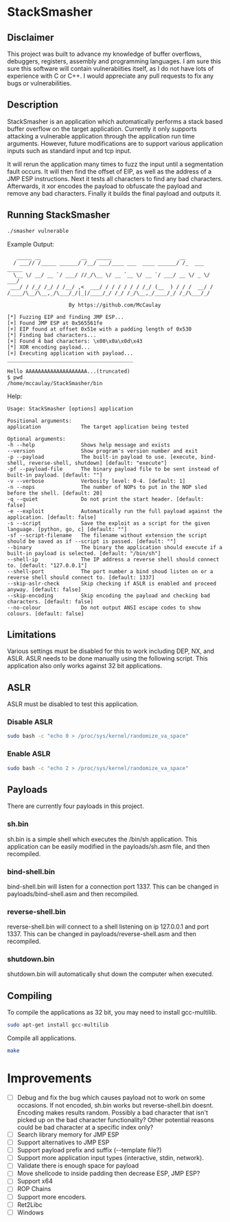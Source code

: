 # StackSmasher

## Disclaimer
This project was built to advance my knowledge of buffer overflows, debuggers, registers, assembly and programming languages. I am sure this sure this software will contain vulnerabiities itself, as I do not have lots of experience with C or C++. I would appreciate any pull requests to fix any bugs or vulnerabilities.

## Description
StackSmasher is an application which automatically performs a stack based buffer overflow on the target application. Currently it only supports attacking a vulnerable application through the application run time arguments. However, future modifications are to support various application inputs such as standard input and tcp input.

It will rerun the application many times to fuzz the input until a segmentation fault occurs. It will then find the offset of EIP, as well as the address of a JMP ESP instructions. Next it tests all characters to find any bad characters. Afterwards, it xor encodes the payload to obfuscate the payload and remove any bad characters. Finally it builds the final payload and outputs it.

## Running StackSmasher
```sh
./smasher vulnerable
```

Example Output:
```
   _____ __             __   _____                      __             
  / ___// /_____ ______/ /__/ ___/____ ___  ____ ______/ /_  ___  _____
  \__ \/ __/ __ `/ ___/ //_/\__ \/ __ `__ \/ __ `/ ___/ __ \/ _ \/ ___/
 ___/ / /_/ /_/ / /__/ ,<  ___/ / / / / / / /_/ (__  ) / / /  __/ /    
/____/\__/\__,_/\___/_/|_|/____/_/ /_/ /_/\__,_/____/_/ /_/\___/_/     
                                                                       
                    By https://github.com/McCaulay                     

[*] Fuzzing EIP and finding JMP ESP...
[+] Found JMP ESP at 0x565561fe
[+] EIP found at offset 0x51e with a padding length of 0x530
[*] Finding bad characters...
[+] Found 4 bad characters: \x00\x0a\x0d\x43
[*] XOR encoding payload...
[+] Executing application with payload...
_________________________________________

Hello AAAAAAAAAAAAAAAAAAAA...(truncated)
$ pwd
/home/mccaulay/StackSmasher/bin
```

Help:
```
Usage: StackSmasher [options] application 

Positional arguments:
application           	The target application being tested

Optional arguments:
-h --help             	Shows help message and exists
--version             	Show program's version number and exit
-p --payload          	The built-in payload to use. [execute, bind-shell, reverse-shell, shutdown] [default: "execute"]
-pf --payload-file    	The binary payload file to be sent instead of built-in payload. [default: ""]
-v --verbose          	Verbosity level: 0-4. [default: 1]
-n --nops             	The number of NOPs to put in the NOP sled before the shell. [default: 20]
-q --quiet            	Do not print the start header. [default: false]
-e --exploit          	Automatically run the full payload against the application. [default: false]
-s --script           	Save the exploit as a script for the given language. [python, go, c] [default: ""]
-sf --script-filename 	The filename without extension the script should be saved as if --script is passed. [default: ""]
--binary              	The binary the application should execute if a built-in payload is selected. [default: "/bin/sh"]
--shell-ip            	The IP address a reverse shell should connect to. [default: "127.0.0.1"]
--shell-port          	The port number a bind shoud listen on or a reverse shell should connect to. [default: 1337]
--skip-aslr-check     	Skip checking if ASLR is enabled and proceed anyway. [default: false]
--skip-encoding       	Skip encoding the payload and checking bad characters. [default: false]
--no-colour           	Do not output ANSI escape codes to show colours. [default: false]
```

## Limitations
Various settings must be disabled for this to work including DEP, NX, and ASLR. ASLR needs to be done manually using the following script. This application also only works against 32 bit applications.

## ASLR
ASLR must be disabled to test this application.

### Disable ASLR
```sh
sudo bash -c "echo 0 > /proc/sys/kernel/randomize_va_space"
```

### Enable ASLR
```sh
sudo bash -c "echo 2 > /proc/sys/kernel/randomize_va_space"
```

## Payloads
There are currently four payloads in this project.

### sh.bin
sh.bin is a simple shell which executes the /bin/sh application. This application can be easily modified in the payloads/sh.asm file, and then recompiled.

### bind-shell.bin
bind-shell.bin will listen for a connection port 1337. This can be changed in payloads/bind-shell.asm and then recompiled.

### reverse-shell.bin
reverse-shell.bin will connect to a shell listening on ip 127.0.0.1 and port 1337. This can be changed in payloads/reverse-shell.asm and then recompiled.

### shutdown.bin
shutdown.bin will automatically shut down the computer when executed.

## Compiling
To compile the applications as 32 bit, you may need to install gcc-multilib.
```sh
sudo apt-get install gcc-multilib
```

Compile all applications.
```sh
make
```

# Improvements
- [ ] Debug and fix the bug which causes payload not to work on some occasions. If not encoded, sh.bin works but reverse-shell.bin doesnt. Encoding makes results random. Possibly a bad character that isn't picked up on the bad character functionality? Other potential reasons could be bad character at a specific index only?
- [ ] Search library memory for JMP ESP
- [ ] Support alternatives to JMP ESP
- [ ] Support payload prefix and suffix (--template file?)
- [ ] Support more application input types (interactive, stdin, network).
- [ ] Validate there is enough space for payload
- [ ] Move shellcode to inside padding then decrease ESP, JMP ESP?
- [ ] Support x64
- [ ] ROP Chains
- [ ] Support more encoders.
- [ ] Ret2Libc
- [ ] Windows
